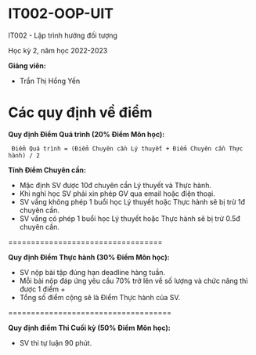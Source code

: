 # IT002-OOP-UIT

IT002 - Lập trình hướng đối tượng

Học kỳ 2, năm học 2022-2023

**Giảng viên:**
- Trần Thị Hồng Yến

# Các quy định về điểm

**Quy định Điểm Quá trình (20% Điểm Môn học):**

     Điểm Quá trình = (Điểm Chuyên cần Lý thuyết + Điểm Chuyên cần Thực hành) / 2

**Tính Điểm Chuyên cần:**
- Mặc định SV được 10đ chuyên cần Lý thuyết và Thực hành.
- Khi nghỉ học SV phải xin phép GV qua email hoặc điện thoại.
- SV vắng không phép 1 buổi học Lý thuyết hoặc Thực hành sẽ bị trừ 1đ chuyên cần.
- SV vắng có phép 1 buổi học Lý thuyết hoặc Thực hành sẽ bị trừ 0.5đ chuyên cần.

==================================

**Quy định Điểm Thực hành (30% Điểm Môn học):**
- SV nộp bài tập đúng hạn deadline hàng tuần.
- Mỗi bài nộp đáp ứng yêu cầu 70% trở lên về số lượng và chức năng thì được 1 điểm +
- Tổng số điểm cộng sẽ là Điểm Thực hành của SV.

====================================

**Quy định điểm Thi Cuối kỳ (50% Điểm Môn học):**
- SV thi tự luận 90 phút.

